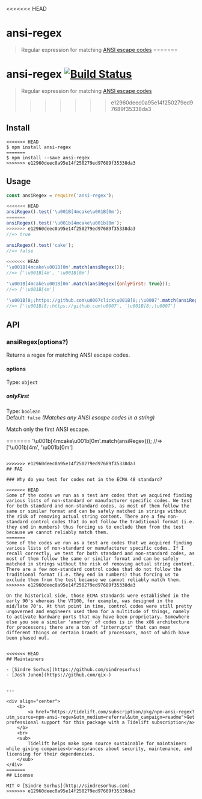 <<<<<<< HEAD
# ansi-regex

> Regular expression for matching [ANSI escape codes](https://en.wikipedia.org/wiki/ANSI_escape_code)
=======
# ansi-regex [![Build Status](https://travis-ci.org/chalk/ansi-regex.svg?branch=master)](https://travis-ci.org/chalk/ansi-regex)

> Regular expression for matching [ANSI escape codes](http://en.wikipedia.org/wiki/ANSI_escape_code)
>>>>>>> e12960deec0a95e14f250279ed97689f35338da3


## Install

```
<<<<<<< HEAD
$ npm install ansi-regex
=======
$ npm install --save ansi-regex
>>>>>>> e12960deec0a95e14f250279ed97689f35338da3
```


## Usage

```js
const ansiRegex = require('ansi-regex');

<<<<<<< HEAD
ansiRegex().test('\u001B[4mcake\u001B[0m');
=======
ansiRegex().test('\u001b[4mcake\u001b[0m');
>>>>>>> e12960deec0a95e14f250279ed97689f35338da3
//=> true

ansiRegex().test('cake');
//=> false

<<<<<<< HEAD
'\u001B[4mcake\u001B[0m'.match(ansiRegex());
//=> ['\u001B[4m', '\u001B[0m']

'\u001B[4mcake\u001B[0m'.match(ansiRegex({onlyFirst: true}));
//=> ['\u001B[4m']

'\u001B]8;;https://github.com\u0007click\u001B]8;;\u0007'.match(ansiRegex());
//=> ['\u001B]8;;https://github.com\u0007', '\u001B]8;;\u0007']
```


## API

### ansiRegex(options?)

Returns a regex for matching ANSI escape codes.

#### options

Type: `object`

##### onlyFirst

Type: `boolean`<br>
Default: `false` *(Matches any ANSI escape codes in a string)*

Match only the first ANSI escape.


=======
'\u001b[4mcake\u001b[0m'.match(ansiRegex());
//=> ['\u001b[4m', '\u001b[0m']
```

>>>>>>> e12960deec0a95e14f250279ed97689f35338da3
## FAQ

### Why do you test for codes not in the ECMA 48 standard?

<<<<<<< HEAD
Some of the codes we run as a test are codes that we acquired finding various lists of non-standard or manufacturer specific codes. We test for both standard and non-standard codes, as most of them follow the same or similar format and can be safely matched in strings without the risk of removing actual string content. There are a few non-standard control codes that do not follow the traditional format (i.e. they end in numbers) thus forcing us to exclude them from the test because we cannot reliably match them.
=======
Some of the codes we run as a test are codes that we acquired finding various lists of non-standard or manufacturer specific codes. If I recall correctly, we test for both standard and non-standard codes, as most of them follow the same or similar format and can be safely matched in strings without the risk of removing actual string content. There are a few non-standard control codes that do not follow the traditional format (i.e. they end in numbers) thus forcing us to exclude them from the test because we cannot reliably match them.
>>>>>>> e12960deec0a95e14f250279ed97689f35338da3

On the historical side, those ECMA standards were established in the early 90's whereas the VT100, for example, was designed in the mid/late 70's. At that point in time, control codes were still pretty ungoverned and engineers used them for a multitude of things, namely to activate hardware ports that may have been proprietary. Somewhere else you see a similar 'anarchy' of codes is in the x86 architecture for processors; there are a ton of "interrupts" that can mean different things on certain brands of processors, most of which have been phased out.


<<<<<<< HEAD
## Maintainers

- [Sindre Sorhus](https://github.com/sindresorhus)
- [Josh Junon](https://github.com/qix-)


---

<div align="center">
	<b>
		<a href="https://tidelift.com/subscription/pkg/npm-ansi-regex?utm_source=npm-ansi-regex&utm_medium=referral&utm_campaign=readme">Get professional support for this package with a Tidelift subscription</a>
	</b>
	<br>
	<sub>
		Tidelift helps make open source sustainable for maintainers while giving companies<br>assurances about security, maintenance, and licensing for their dependencies.
	</sub>
</div>
=======
## License

MIT © [Sindre Sorhus](http://sindresorhus.com)
>>>>>>> e12960deec0a95e14f250279ed97689f35338da3
